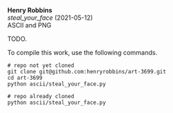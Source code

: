**Henry Robbins**<br/>
*steal_your_face* (2021-05-12)<br/>
ASCII and PNG

TODO.

To compile this work, use the following commands.

```
# repo not yet cloned
git clone git@github.com:henryrobbins/art-3699.git
cd art-3699
python ascii/steal_your_face.py

# repo already cloned
python ascii/steal_your_face.py
```

